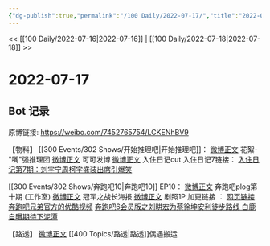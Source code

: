 ```yaml
---
{"dg-publish":true,"permalink":"/100 Daily/2022-07-17/","title":"2022-07-17","created":"2022-12-06T16:23:03.000+08:00","updated":"2023-04-11T14:46:33.802+08:00"}
---
```



<< [[100 Daily/2022-07-16\|2022-07-16]] | [[100 Daily/2022-07-18\|2022-07-18]] >>

# 2022-07-17

## Bot 记录

原博链接: https://weibo.com/7452765754/LCKENhBV9

【物料】
[[300 Events/302 Shows/开始推理吧\|开始推理吧]]：
[微博正文](https://m.weibo.cn/2162247381/4792198552619075) 花絮-"嘴"强推理团
[微博正文](https://m.weibo.cn/7736960489/4792239887485575) 可可发博
[微博正文](https://m.weibo.cn/1371117067/4792298808806963) 入住日记cut
入住日记7链接：
[入住日记第7期：刘宇宁周柯宇盛装出席引爆笑](https://weibo.cn/sinaurl?u=https%3A%2F%2Fv.qq.com%2Fx%2Fcover%2Fmzc00200h51jrl9%2Fv0043mzbnth.html)

[[300 Events/302 Shows/奔跑吧10\|奔跑吧10]] EP10：
[微博正文](https://m.weibo.cn/7478855230/4792189215051839) 奔跑吧plog第十期 (工作室)
[微博正文](https://m.weibo.cn/5242381821/4792189215311958) 冠军之战长海报
[微博正文](https://m.weibo.cn/5242381821/4792249595988524) 剧照1P
加更链接 ：
[网页链接](https://weibo.cn/sinaurl?u=https%3A%2F%2Fv.qq.com%2Fx%2Fcover%2Fmzc00200zjzptjj.html)
[奔跑吧兄弟官方的优酷视频](https://weibo.cn/sinaurl?u=https%3A%2F%2Fv.youku.com%2Fv_show%2Fid_XNTg2OTY1Mzc3Mg%3D%3D.html%3Fspm%3Da2h0c.8166622.PhoneSokuProgram_2.dselectbutton_1%26showid%3Ddebf09fea69e417bb028)
[奔跑吧6会员版之刘畊宏为蔡徐坤安利徒步路线 白鹿自曝期待下泥潭](https://weibo.cn/sinaurl?u=https%3A%2F%2Fwww.iqiyi.com%2Fv_1viws9cq39s.html)

【路透】
[微博正文](https://m.weibo.cn/2582599122/4792207641153369) [[400 Topics/路透\|路透]]偶遇搬运
